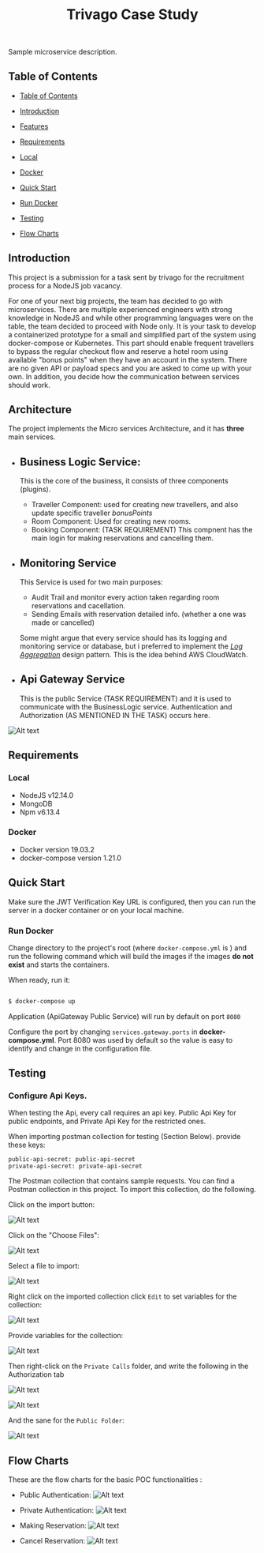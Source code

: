 <h1  align="center"> Trivago Case Study </h1>  <br>

  

<p  align="center">

Sample microservice description.

</p>

  
  

## Table of Contents

  

-  [Table of Contents](#table-of-contents)

-  [Introduction](#introduction)

-  [Features](#features)

-  [Requirements](#requirements)

-  [Local](#local)

-  [Docker](#docker)

-  [Quick Start](#quick-start)


-  [Run Docker](#run-docker)

-  [Testing](#testing)

-  [Flow Charts](#flow-charts)


  
  
  
  

## Introduction

This project is a submission for a task sent by trivago for the recruitment process for a NodeJS job vacancy.
  
For one of your next big projects, the team has decided to go with microservices. There are multiple
experienced engineers with strong knowledge in NodeJS and while other programming languages
were on the table, the team decided to proceed with Node only. It is your task to develop a
containerized prototype for a small and simplified part of the system using docker-compose or
Kubernetes.
This part should enable frequent travellers to bypass the regular checkout flow and reserve a hotel
room using available "bonus points" when they have an account in the system. There are no given
API or payload specs and you are asked to come up with your own. In addition, you decide how the
communication between services should work.

  

## Architecture

The project implements the Micro services Architecture, and it has **three** main services.

 - Business Logic Service: 
   -
   This is the core of the business, it consists of three components (plugins).
   - Traveller Component: used for creating new travellers, and also update specific traveller *bonusPoints*
   - Room Component: Used for creating new rooms.
   - Booking Component: (TASK REQUIREMENT) This compnent has the main login for making reservations and cancelling them.
  - Monitoring Service
    -
    This Service is used for two main purposes: 
     - Audit Trail and monitor every action taken regarding room reservations and cacellation.
     - Sending Emails with reservation detailed info. (whether a one was made or cancelled)
    
    Some might argue that every service should has its logging and monitoring service or database, but i preferred to implement the *[Log Aggregation](https://microservices.io/patterns/observability/application-logging.html)* design pattern. This is the idea behind AWS CloudWatch.
 - Api Gateway Service
   -
   This is the public Service (TASK REQUIREMENT) and it is used to communicate with the BusinessLogic service.
   Authentication and Authorization (AS MENTIONED IN THE TASK) occurs here.

![Alt text](images/Arch.png?raw=true "Architecture")
  

## Requirements


### Local
*  NodeJS v12.14.0
*  MongoDB
* Npm v6.13.4

### Docker
*  Docker version 19.03.2
*  docker-compose version 1.21.0

  
  

## Quick Start

Make sure the JWT Verification Key URL is configured, then you can run the server in a docker container or on your local machine.

  

### Run Docker

  Change directory to the project's root (where `docker-compose.yml` is ) and run the following command which will build the images if the images **do not exist** and starts the containers.

When ready, run it:

```bash

$ docker-compose up

```

Application (ApiGateway Public Service) will run by default on port `8080`

  

Configure the port by changing `services.gateway.ports` in __docker-compose.yml__. Port 8080 was used by default so the value is easy to identify and change in the configuration file.

  
  

## Testing

### Configure Api Keys.

When testing the Api, every call requires an api key. Public Api Key for public endpoints, and Private Api Key for the restricted ones.

When importing postman collection for testing (Section Below). provide these keys: 

```
public-api-secret: public-api-secret
private-api-secret: private-api-secret
```
  

The Postman collection that contains sample requests. You can find a Postman collection in this project. To import this collection, do the following.

Click on the import button:

![Alt text](images/import-collection-1.png?raw=true "Image 1")


Click on the "Choose Files":

![Alt text](images/import-collection-2.png?raw=true "Image 2")


Select a file to import:

![Alt text](images/import-collection-3.png?raw=true "Image 3")


Right click on the imported collection click `Edit` to set variables for the collection:

![Alt text](images/import-collection-4.png?raw=true "Image 4")

Provide variables for the collection:

![Alt text](images/import-collection-5.png?raw=true "Image 5")

Then right-click on the `Private Calls` folder, and write the following in the Authorization tab

![Alt text](images/import-collection-6.png?raw=true "Image 6")

![Alt text](images/import-collection-7.png?raw=true "Image 7")

And the sane for the `Public Folder`:

![Alt text](images/import-collection-8.png?raw=true "Image 8")

  
  

## Flow Charts

These are the flow charts for the basic POC functionalities : 

 - Public Authentication: 
![Alt text](images/public-auth.png?raw=true "Image 9")

 - Private Authentication: 
![Alt text](images/private-auth.png?raw=true "Image 10")


 - Making Reservation: 
![Alt text](images/make-reservation.png?raw=true "Image 11")

 - Cancel Reservation: 
![Alt text](images/cancel-reservation.png?raw=true "Image 11")

  